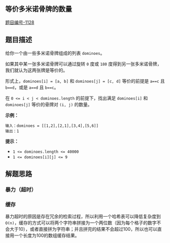 ## 等价多米诺骨牌的数量

[题目编号-1128](https://leetcode-cn.com/problems/number-of-equivalent-domino-pairs/)



## 题目描述

给你一个由一些多米诺骨牌组成的列表 `dominoes`。

如果其中某一张多米诺骨牌可以通过旋转 `0` 度或 `180` 度得到另一张多米诺骨牌，我们就认为这两张牌是等价的。

形式上，`dominoes[i] = [a, b]` 和 `dominoes[j] = [c, d]` 等价的前提是 `a==c` 且 `b==d`，或是 `a==d` 且 `b==c`。

在 `0 <= i < j < dominoes.length` 的前提下，找出满足 `dominoes[i]` 和 `dominoes[j]` 等价的骨牌对 `(i, j)` 的数量。

 

**示例：**

```
输入：dominoes = [[1,2],[2,1],[3,4],[5,6]]
输出：1
```

 

**提示：**

- `1 <= dominoes.length <= 40000`
- `1 <= dominoes[i][j] <= 9`



## 解题思路

### 暴力（超时）

### 缓存

暴力超时的原因是存在冗余的检索过程，所以利用一个哈希表可以降低复杂度到`O(n)`，缓存的方式可以将两个字符串拼接为一个两位数（因为每个格子的数字不会大于10），或者直接拼为字符串；并且拼完的结果不会超过100，所以也可以直接用一个长度为100的数组缓存结果。